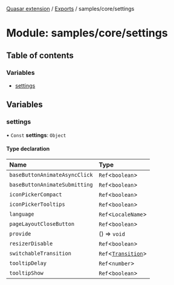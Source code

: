[Quasar extension](../index.md) / [Exports](../modules.md) / samples/core/settings

# Module: samples/core/settings

## Table of contents

### Variables

- [settings](samples_core_settings.md#settings)

## Variables

### settings

• `Const` **settings**: `Object`

#### Type declaration

| Name | Type |
| :------ | :------ |
| `baseButtonAnimateAsyncClick` | `Ref`<`boolean`\> |
| `baseButtonAnimateSubmitting` | `Ref`<`boolean`\> |
| `iconPickerCompact` | `Ref`<`boolean`\> |
| `iconPickerTooltips` | `Ref`<`boolean`\> |
| `language` | `Ref`<`LocaleName`\> |
| `pageLayoutCloseButton` | `Ref`<`boolean`\> |
| `provide` | () => `void` |
| `resizerDisable` | `Ref`<`boolean`\> |
| `switchableTransition` | `Ref`<[`Transition`](components_Switchable_extras.Switchable.md#transition)\> |
| `tooltipDelay` | `Ref`<`number`\> |
| `tooltipShow` | `Ref`<`boolean`\> |
